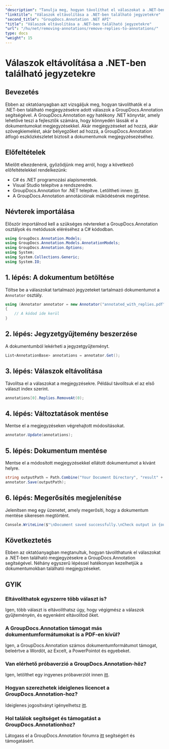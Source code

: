 ```yaml
---
"description": "Tanulja meg, hogyan távolíthat el válaszokat a .NET-ben található annotációkra a GroupDocs.Annotation segítségével. Lépésről lépésre útmutató kódpéldákkal."
"linktitle": "Válaszok eltávolítása a .NET-ben található jegyzetekre"
"second_title": "GroupDocs.Annotation .NET API"
"title": "Válaszok eltávolítása a .NET-ben található jegyzetekre"
"url": "/hu/net/removing-annotations/remove-replies-to-annotations/"
type: docs
"weight": 15
---
```


# Válaszok eltávolítása a .NET-ben található jegyzetekre

## Bevezetés
Ebben az oktatóanyagban azt vizsgáljuk meg, hogyan távolíthatók el a .NET-ben található megjegyzésekre adott válaszok a GroupDocs.Annotation segítségével. A GroupDocs.Annotation egy hatékony .NET könyvtár, amely lehetővé teszi a fejlesztők számára, hogy könnyedén lássák el a dokumentumokat megjegyzésekkel. Akár megjegyzéseket ad hozzá, akár szövegkiemelést, akár bélyegzőket ad hozzá, a GroupDocs.Annotation átfogó eszközkészletet biztosít a dokumentumok megjegyzésezéséhez.
## Előfeltételek
Mielőtt elkezdenénk, győződjünk meg arról, hogy a következő előfeltételekkel rendelkezünk:
- C# és .NET programozási alapismeretek.
- Visual Studio telepítve a rendszeredre.
- GroupDocs.Annotation for .NET telepítve. Letöltheti innen: [itt](https://releases.groupdocs.com/annotation/net/).
- A GroupDocs.Annotation annotációinak működésének megértése.

## Névterek importálása
Először importálnod kell a szükséges névtereket a GroupDocs.Annotation osztályok és metódusok eléréséhez a C# kódodban.
```csharp
using GroupDocs.Annotation.Models;
using GroupDocs.Annotation.Models.AnnotationModels;
using GroupDocs.Annotation.Options;
using System;
using System.Collections.Generic;
using System.IO;
```
## 1. lépés: A dokumentum betöltése
Töltse be a válaszokat tartalmazó jegyzeteket tartalmazó dokumentumot a `Annotator` osztály.
```csharp
using (Annotator annotator = new Annotator("annotated_with_replies.pdf"))
{
    // A kódod ide kerül
}
```
## 2. lépés: Jegyzetgyűjtemény beszerzése
A dokumentumból lekérheti a jegyzetgyűjteményt.
```csharp
List<AnnotationBase> annotations = annotator.Get();
```
## 3. lépés: Válaszok eltávolítása
Távolítsa el a válaszokat a megjegyzésekre. Például távolítsuk el az első választ index szerint.
```csharp
annotations[0].Replies.RemoveAt(0);
```
## 4. lépés: Változtatások mentése
Mentse el a megjegyzéseken végrehajtott módosításokat.
```csharp
annotator.Update(annotations);
```
## 5. lépés: Dokumentum mentése
Mentse el a módosított megjegyzésekkel ellátott dokumentumot a kívánt helyre.
```csharp
string outputPath = Path.Combine("Your Document Directory", "result" + Path.GetExtension("input.pdf"));
annotator.Save(outputPath);
```
## 6. lépés: Megerősítés megjelenítése
Jelenítsen meg egy üzenetet, amely megerősíti, hogy a dokumentum mentése sikeresen megtörtént.
```csharp
Console.WriteLine($"\nDocument saved successfully.\nCheck output in {outputPath}.");
```

## Következtetés
Ebben az oktatóanyagban megtanultuk, hogyan távolíthatunk el válaszokat a .NET-ben található megjegyzésekre a GroupDocs.Annotation segítségével. Néhány egyszerű lépéssel hatékonyan kezelhetjük a dokumentumokban található megjegyzéseket.
## GYIK
### Eltávolíthatok egyszerre több választ is?
Igen, több választ is eltávolíthatsz úgy, hogy végigmész a válaszok gyűjteményén, és egyenként eltávolítod őket.
### A GroupDocs.Annotation támogat más dokumentumformátumokat is a PDF-en kívül?
Igen, a GroupDocs.Annotation számos dokumentumformátumot támogat, beleértve a Wordöt, az Excelt, a PowerPointot és egyebeket.
### Van elérhető próbaverzió a GroupDocs.Annotation-höz?
Igen, letölthet egy ingyenes próbaverziót innen [itt](https://releases.groupdocs.com/).
### Hogyan szerezhetek ideiglenes licencet a GroupDocs.Annotation-hoz?
Ideiglenes jogosítványt igényelhetsz [itt](https://purchase.groupdocs.com/temporary-license/).
### Hol találok segítséget és támogatást a GroupDocs.Annotationhoz?
Látogass el a GroupDocs.Annotation fórumra [itt](https://forum.groupdocs.com/c/annotation/10) segítségért és támogatásért.